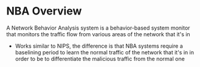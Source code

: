 # NBA Overview

A Network Behavior Analysis system is a behavior-based system monitor that monitors the traffic flow from various areas of the network that it's in

* Works similar to NIPS, the difference is that NBA systems require a baselining period to learn the normal traffic of the network that it's in in order to be to differentiate the malicious traffic from the normal one
